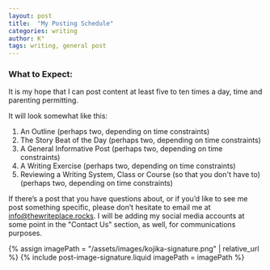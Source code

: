 ```yaml
---
layout: post
title:  "My Posting Schedule"
categories: writing
author: K°
tags: writing, general post
---
```

### What to Expect:
It is my hope that I can post content at least five to ten times a day, time and parenting permitting.

It will look somewhat like this:
1. An Outline (perhaps two, depending on time constraints)
2. The Story Beat of the Day (perhaps two, depending on time constraints)
3. A General Informative Post (perhaps two, depending on time constraints)
4. A Writing Exercise (perhaps two, depending on time constraints)
5. Reviewing a Writing System, Class or Course (so that you don't have to) (perhaps two, depending on time constraints)

If there’s a post that you have questions about, or if you’d like to see me post something specific, please don’t hesitate to email me at info@thewriteplace.rocks.
I will be adding my social media accounts at some point in the "Contact Us" section, as well, for communications purposes.

<!-- signature -->
{% assign imagePath = "/assets/images/kojika-signature.png" | relative_url %}
{% include post-image-signature.liquid imagePath = imagePath %}
